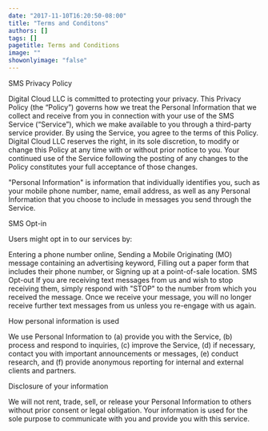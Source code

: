 ```yaml
---
date: "2017-11-10T16:20:50-08:00"
title: "Terms and Conditons"
authors: []
tags: []
pagetitle: Terms and Conditions
image: ""
showonlyimage: "false"
---
```


SMS Privacy Policy

Digital Cloud LLC is committed to protecting your privacy. This Privacy Policy (the “Policy”) governs how we treat the Personal Information that we collect and receive from you in connection with your use of the SMS Service (“Service”), which we make available to you through a third-party service provider. By using the Service, you agree to the terms of this Policy. Digital Cloud LLC reserves the right, in its sole discretion, to modify or change this Policy at any time with or without prior notice to you. Your continued use of the Service following the posting of any changes to the Policy constitutes your full acceptance of those changes.

"Personal Information" is information that individually identifies you, such as your mobile phone number, name, email address, as well as any Personal Information that you choose to include in messages you send through the Service.

SMS Opt-in

Users might opt in to our services by:

Entering a phone number online,
Sending a Mobile Originating (MO) message containing an advertising keyword,
Filling out a paper form that includes their phone number, or
Signing up at a point-of-sale location.
SMS Opt-out
If you are receiving text messages from us and wish to stop receiving them, simply respond with "STOP" to the number from which you received the message. Once we receive your message, you will no longer receive further text messages from us unless you re-engage with us again.

How personal information is used

We use Personal Information to (a) provide you with the Service, (b) process and respond to inquiries, (c) improve the Service, (d) if necessary, contact you with important announcements or messages, (e) conduct research, and (f) provide anonymous reporting for internal and external clients and partners.

Disclosure of your information

We will not rent, trade, sell, or release your Personal Information to others without prior consent or legal obligation. Your information is used for the sole purpose to communicate with you and provide you with this service.
